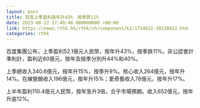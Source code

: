 ```yaml
---
layout: post
title: 百度上季盈利按年升43%　按季跌11%
date: 2023-08-22 17:49:46.000000000 +08:00
link: https://news.rthk.hk/rthk/ch/component/k2/1714622-20230822.htm
categories: rthk
---
```


百度集團公布，上季盈利52.1億元人民幣，按年升43%，按季跌11%。非公認會計準則計，盈利近80億元，按年及按季分別升44%和40%。

上季總收入340.6億元，按年升15%，按季升9%。核心收入264億元，按年升14%。在線營銷收入196億元，按年升15%；愛奇藝收入78億元，按年升17%。

上半年盈利110.4億元人民幣，按年急升3倍，合乎市場預期。收入652億元，按年升逾12%。
